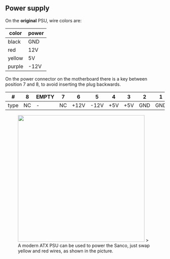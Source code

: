 ## Power supply

On the **original** PSU, wire colors are:

| color  | power |
| ------ | ----- |
| black  | GND   |
| red    | 12V   |
| yellow | 5V    |
| purple | -12V  |

On the power connector on the motherboard there is a key between position 7 and 8, to avoid inserting the plug backwards.

| #    | 8   | EMPTY | 7   | 6    | 5    | 4   | 3   | 2   | 1   |
| ---- | --- | ----- | --- | ---- | ---- | --- | --- | --- | --- |
| type | NC  | -     | NC  | +12V | -12V | +5V | +5V | GND | GND |


<figure>
<img src="../assets/psu-connector.jpeg" width="400px" />
> A modern ATX PSU can be used to power the Sanco, just swap yellow and red wires, as shown in the picture.
</figure>

